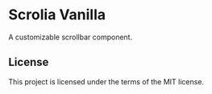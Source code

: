 # Scrolia Vanilla

A customizable scrollbar component.

## License

This project is licensed under the terms of the MIT license.
